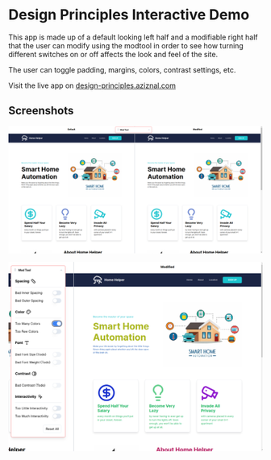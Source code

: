 # Design Principles Interactive Demo

This app is made up of a default looking left half and a modifiable right half that the user can modify using the modtool in order to see how turning different switches on or off affects the look and feel of the site.

The user can toggle padding, margins, colors, contrast settings, etc.

Visit the live app on [design-principles.aziznal.com](https://design-principles.aziznal.com)

## Screenshots

![Main Screenshot](./screenshots/1.png)

![Main Screenshot](./screenshots/2.png)

